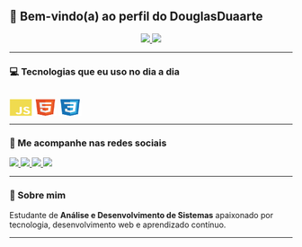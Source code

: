 ## 👋 Bem-vindo(a) ao perfil do DouglasDuaarte

<div align="center">
  <a href="https://github.com/DouglasDuaarte">
    <img height="180em" src="https://github-readme-stats.vercel.app/api?username=DouglasDuaarte&show_icons=true&theme=merko&include_all_commits=true&count_private=true"/>
    <img height="180em" src="https://github-readme-stats.vercel.app/api/top-langs/?username=DouglasDuaarte&layout=compact&langs_count=6&theme=tokyonight"/>
  </a>
</div>

---

### 💻 Tecnologias que eu uso no dia a dia

<div style="display: inline_block"><br>
  <img align="center" alt="JavaScript" height="30" width="40" src="https://raw.githubusercontent.com/devicons/devicon/master/icons/javascript/javascript-plain.svg">
  <img align="center" alt="HTML5" height="30" width="40" src="https://raw.githubusercontent.com/devicons/devicon/master/icons/html5/html5-original.svg">
  <img align="center" alt="CSS3" height="30" width="40" src="https://raw.githubusercontent.com/devicons/devicon/master/icons/css3/css3-original.svg">
</div>

---

### 📲 Me acompanhe nas redes sociais

<div>
  <a href="https://www.instagram.com/douglas_duaartee/" target="_blank">
    <img src="https://img.shields.io/badge/-Instagram-%23E4405F?style=for-the-badge&logo=instagram&logoColor=white">
  </a>
  <a href="https://discord.com/users/SEU_ID_DO_DISCORD" target="_blank">
    <img src="https://img.shields.io/badge/Discord-7289DA?style=for-the-badge&logo=discord&logoColor=white">
  </a>
  <a href="mailto:donnatello105@gmail.com" target="_blank">
    <img src="https://img.shields.io/badge/-Gmail-%23333?style=for-the-badge&logo=gmail&logoColor=white">
  </a>
  <a href="https://www.linkedin.com/in/douglas-duarte-7b8051336/" target="_blank">
    <img src="https://img.shields.io/badge/-LinkedIn-%230077B5?style=for-the-badge&logo=linkedin&logoColor=white">
  </a>
</div>

---

### 🚀 Sobre mim

Estudante de **Análise e Desenvolvimento de Sistemas** apaixonado por tecnologia, desenvolvimento web e aprendizado contínuo.

---

